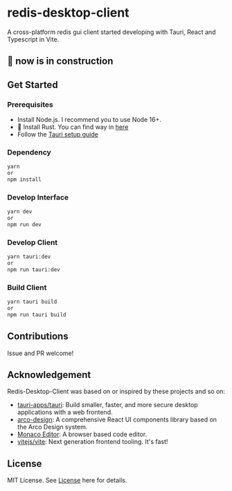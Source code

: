 # redis-desktop-client

A cross-platform redis gui client started developing with Tauri, React and Typescript in Vite.

## 🚧 now is in construction

## Get Started

### Prerequisites

- Install Node.js. I recommend you to use Node 16+.
- 🦀 Install Rust. You can find way in [here](https://www.rust-lang.org/tools/install)
- Follow the [Tauri setup guide](https://tauri.app/v1/guides/getting-started/prerequisites)

### Dependency

```bash
yarn
or
npm install
```

### Develop Interface

```bash
yarn dev
or
npm run dev
```

### Develop Client

```bash
yarn tauri:dev
or
npm run tauri:dev
```

### Build Client

```bash
yarn tauri build
or
npm run tauri build
```

## Contributions

Issue and PR welcome!

## Acknowledgement

Redis-Desktop-Client was based on or inspired by these projects and so on:

- [tauri-apps/tauri](https://github.com/tauri-apps/tauri): Build smaller, faster, and more secure desktop applications with a web frontend.
- [arco-design](https://github.com/arco-design): A comprehensive React UI components library based on the Arco Design system.
- [Monaco Editor](https://microsoft.github.io/monaco-editor/): A browser based code editor.
- [vitejs/vite](https://github.com/vitejs/vite): Next generation frontend tooling. It's fast!

## License

MIT License. See [License](https://github.com/kurisu994/redis-desktop-client/blob/main/LICENSE) here for details.
